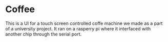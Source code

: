 # Coffee

This is a UI for a touch screen controlled coffe machine we made as a part of a university project.
It ran on a rasperry pi where it interfaced with another chip through the serial port.
